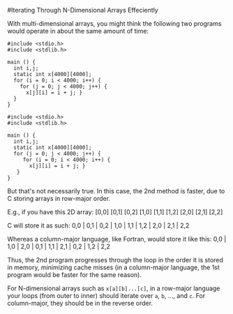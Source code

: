 #Iterating Through N-Dimensional Arrays Effeciently

With multi-dimensional arrays, you might think the following two programs would operate in about the same amount of time:

```
#include <stdio.h>
#include <stdlib.h>

main () {
  int i,j;
  static int x[4000][4000];
  for (i = 0; i < 4000; i++) {
	for (j = 0; j < 4000; j++) {
	  x[j][i] = i + j; }
  }
}
```

```
#include <stdio.h>
#include <stdlib.h>
	
main () {
  int i,j;
  static int x[4000][4000];
  for (j = 0; j < 4000; j++) {
	 for (i = 0; i < 4000; i++) {
	   x[j][i] = i + j; }
   }
}
```

But that's not necessarily true. In this case, the 2nd method is faster, due to C storing arrays in row-major order.

E.g., if you have this 2D array:
[0,0] [0,1] [0,2]
[1,0] [1,1] [1,2] 
[2,0] [2,1] [2,2] 

C will store it as such:
0,0 | 0,1 | 0,2 | 1,0 | 1,1 | 1,2 | 2,0 | 2,1 | 2,2

Whereas a column-major language, like Fortran, would store it like this:
0,0 | 1,0 | 2,0 | 0,1 | 1,1 | 2,1 | 0,2 | 1,2 | 2,2

Thus, the 2nd program progresses through the loop in the order it is stored in memory, minimizing cache misses (in a column-major language, the 1st program would be faster for the same reason).

For N-dimensional arrays such as `x[a][b]...[c]`, in a row-major language your loops (from outer to inner) should iterate over `a`, `b`, ..., and `c`. For column-major, they should be in the reverse order. 
